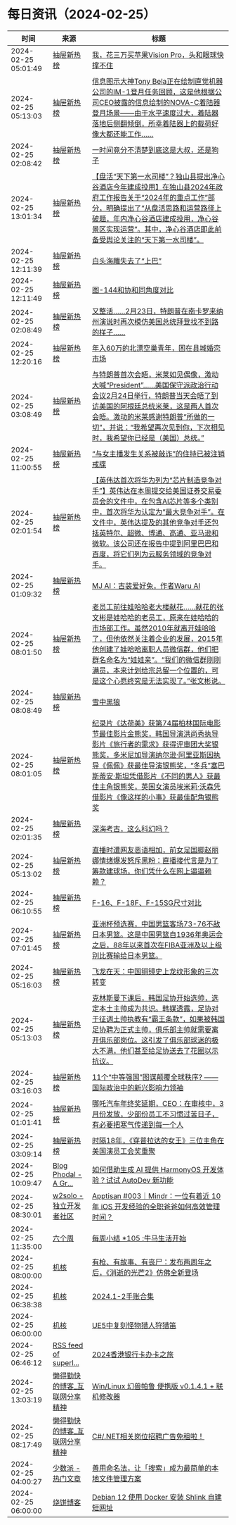 ﻿# 每日资讯（2024-02-25）

|时间|来源|标题|
|---|---|---|
|2024-02-25 05:01:49|[抽屉新热榜](http://dig.chouti.com/feed.xml)|[我，花三万买苹果Vision Pro，头和眼球快撑不住](https://dig.chouti.com/link/41630307)|
|2024-02-25 05:13:03|[抽屉新热榜](http://dig.chouti.com/feed.xml)|[信息图示大神Tony Bela正在绘制直觉机器公司的IM-1登月任务回顾，这是他根据公司CEO披露的信息绘制的NOVA-C着陆器登月场景——由于水平速度过大，着陆器落地后侧翻倾倒，所幸着陆器上的载荷好像大都还能工作……](https://dig.chouti.com/link/41630461)|
|2024-02-25 02:08:42|[抽屉新热榜](http://dig.chouti.com/feed.xml)|[一时间竟分不清楚到底这是大叔，还是狗子](https://dig.chouti.com/link/41629156)|
|2024-02-25 13:01:34|[抽屉新热榜](http://dig.chouti.com/feed.xml)|[【盘活“天下第一水司楼”？独山县提出净心谷酒店今年建成投用】在独山县2024年政府工作报告关于“2024年的重点工作”部分，明确提出了“从盘活思路和运营路径上破题，年内净心谷酒店建成投用，净心谷景区实现运营”。其中，净心谷酒店即此前备受舆论关注的“天下第一水司楼”。](https://dig.chouti.com/link/41633429)|
|2024-02-25 12:11:39|[抽屉新热榜](http://dig.chouti.com/feed.xml)|[白头海雕失去了“上巴”](https://dig.chouti.com/link/41633262)|
|2024-02-25 12:11:49|[抽屉新热榜](http://dig.chouti.com/feed.xml)|[图-144和协和同角度对比](https://dig.chouti.com/link/41633289)|
|2024-02-25 02:08:49|[抽屉新热榜](http://dig.chouti.com/feed.xml)|[又整活……2月23日，特朗普在南卡罗来纳州演说时再次模仿美国总统拜登找不到路的样子……](https://dig.chouti.com/link/41629183)|
|2024-02-25 12:20:16|[抽屉新热榜](http://dig.chouti.com/feed.xml)|[年入60万的北漂空巢青年，困在县城婚恋市场](https://dig.chouti.com/link/41633306)|
|2024-02-25 03:08:49|[抽屉新热榜](http://dig.chouti.com/feed.xml)|[与特朗普首次会晤，米莱如见偶像，激动大喊“President”……美国保守派政治行动会议2月24日举行，特朗普当天会晤了到访美国的阿根廷总统米莱，这是两人首次会晤。激动的米莱感谢特朗普“所做的一切”，并说：“我希望再次见到你，下次相见时，我希望你已经是（美国）总统。”](https://dig.chouti.com/link/41629544)|
|2024-02-25 11:00:55|[抽屉新热榜](http://dig.chouti.com/feed.xml)|[“与女主播发生关系被敲诈”的住持已被注销戒牒](https://dig.chouti.com/link/41632512)|
|2024-02-25 02:01:54|[抽屉新热榜](http://dig.chouti.com/feed.xml)|[【英伟达首次将华为列为“芯片制造竞争对手”】英伟达在本周提交给美国证券交易委员会的文件中，在包含AI芯片等多个类别中，首次将华为认定为“最大竞争对手”。在文件中，英伟达提及的其他竞争对手还包括英特尔、超微、博通、高通、亚马逊和微软。该公司还在报告中提到阿里巴巴和百度，将它们列为云服务领域的竞争对手。](https://dig.chouti.com/link/41629073)|
|2024-02-25 01:09:32|[抽屉新热榜](http://dig.chouti.com/feed.xml)|[MJ AI：古装爱好兔，作者Waru AI](https://dig.chouti.com/link/41628798)|
|2024-02-25 08:01:50|[抽屉新热榜](http://dig.chouti.com/feed.xml)|[老员工前往娃哈哈老大楼献花……献花的张文彬是娃哈哈的老员工，原来在娃哈哈的市场部工作。虽然2010年就离开娃哈哈了，但他依然关注着企业的发展，2015年他创建了娃哈哈离职人员微信群，他们把群名命名为“娃娃亲”。“我们的微信群刚刚满员，本来计划给宗总留一个位置的，可是这个心愿终究是无法实现了。”张文彬说。](https://dig.chouti.com/link/41631420)|
|2024-02-25 08:08:49|[抽屉新热榜](http://dig.chouti.com/feed.xml)|[雪中黑狼](https://dig.chouti.com/link/41631561)|
|2024-02-25 08:01:05|[抽屉新热榜](http://dig.chouti.com/feed.xml)|[纪录片《达荷美》获第74届柏林国际电影节最佳影片金熊奖，韩国导演洪尚秀执导影片《旅行者的需求》获得评审团大奖银熊奖，多米尼加导演纳尔逊·阿里亚斯因执导《佩佩》获最佳导演银熊奖，“冬兵”塞巴斯蒂安·斯坦凭借影片《不同的男人》获最佳主角银熊奖，英国女演员埃米莉·沃森凭借影片《像这样的小事》获最佳配角银熊奖](https://dig.chouti.com/link/41631280)|
|2024-02-25 02:01:35|[抽屉新热榜](http://dig.chouti.com/feed.xml)|[深海考古，这么科幻吗？](https://dig.chouti.com/link/41628986)|
|2024-02-25 05:13:02|[抽屉新热榜](http://dig.chouti.com/feed.xml)|[直播时遭网友恶语相加，前女足国脚赵丽娜情绪爆发怒斥黑粉：直播接代言是为了筹款建球场，你们凭什么在网上逼逼赖赖？](https://dig.chouti.com/link/41630453)|
|2024-02-25 06:10:55|[抽屉新热榜](http://dig.chouti.com/feed.xml)|[F-16、F-18F、F-15SG尺寸对比](https://dig.chouti.com/link/41630842)|
|2024-02-25 07:01:45|[抽屉新热榜](http://dig.chouti.com/feed.xml)|[亚洲杯预选赛，中国男篮客场73-76不敌日本男篮。这是中国男篮自1936年奥运会之后，88年以来首次在FIBA亚洲及以上级别比赛输给日本男篮。](https://dig.chouti.com/link/41631069)|
|2024-02-25 05:16:03|[抽屉新热榜](http://dig.chouti.com/feed.xml)|[飞龙在天：中国铜镜史上龙纹形象的三次转变](https://dig.chouti.com/link/41630499)|
|2024-02-25 05:13:03|[抽屉新热榜](http://dig.chouti.com/feed.xml)|[克林斯曼下课后，韩国足协开始选帅，选定本土主帅成为共识。韩媒透露，足协对于征调土帅执教有“霸王条款”，如果被韩国足协聘为正式主帅，俱乐部主帅就需要离开俱乐部岗位。这引发了俱乐部球迷的极大不满，他们甚至给足协送去了花圈以示抗议。](https://dig.chouti.com/link/41630460)|
|2024-02-25 03:16:03|[抽屉新热榜](http://dig.chouti.com/feed.xml)|[11个“中等强国”图谋颠覆全球秩序? ——国际政治中的新兴影响力领袖](https://dig.chouti.com/link/41629698)|
|2024-02-25 01:01:41|[抽屉新热榜](http://dig.chouti.com/feed.xml)|[哪吒汽车年终奖延期，CEO：在审核中，3月份发放，少部份员工不习惯过苦日子，有必要把寒气传递到每一个人](https://dig.chouti.com/link/41628644)|
|2024-02-25 03:09:14|[抽屉新热榜](http://dig.chouti.com/feed.xml)|[时隔18年，《穿普拉达的女王》三位主角在美国演员工会奖重聚](https://dig.chouti.com/link/41629608)|
|2024-02-25 10:09:47|[Blog Phodal - A Gr...](https://www.phodal.com/blog/feeds/rss/)|[如何借助生成 AI 提供 HarmonyOS 开发体验？试试 AutoDev 新功能](http://www.phodal.com/blog/autodev-aigc-for-harmonyos/)|
|2024-02-25 08:30:01|[w2solo - 独立开发者社区](https://w2solo.com/topics/feed)|[Apptisan #003｜Mindr：一位有着近 10 年 iOS 开发经验的全职爸爸如何高效管理时间？](https://w2solo.com/topics/4438)|
|2024-02-25 11:35:00|[六个周](https://blog.liugezhou.online/atom.xml)|[每周小结 *105 :牛马生活开始](https://blog.liugezhou.online/202406-No105/)|
|2024-02-25 08:00:00|[机核](https://www.gcores.com/rss)|[有枪、有故事、有丧尸：发布两周年之后，《消逝的光芒2》仿佛全新登场](https://www.gcores.com/articles/177997)|
|2024-02-25 06:38:38|[机核](https://www.gcores.com/rss)|[2024.1-2手账合集](https://www.gcores.com/articles/178027)|
|2024-02-25 06:00:00|[机核](https://www.gcores.com/rss)|[UE5中复刻怪物猎人狩猎笛](https://www.gcores.com/videos/178020)|
|2024-02-25 06:46:12|[RSS feed of superl...](https://raw.githubusercontent.com/superleeyom/blog/master/feed.xml)|[2024香港银行卡办卡之旅](https://github.com/superleeyom/blog/issues/58)|
|2024-02-25 13:03:19|[懒得勤快的博客_互联网分享精神](https://masuit.com/rss)|[ Win/Linux 幻兽帕鲁 便携版 v0.1.4.1 + 联机修改器](https://masuit.com/2271)|
|2024-02-25 08:17:49|[懒得勤快的博客_互联网分享精神](https://masuit.com/rss)|[C#/.NET相关岗位招聘广告免租啦！](https://masuit.com/p218)|
|2024-02-25 04:00:27|[少数派 - 热门文章](https://rss.mifaw.com/articles/5c8bb11a3c41f61efd36683e/5c92450e3882afa09dff5928)|[善用命名法，让「搜索」成为最简单的本地文件管理方案](https://sspai.com/post/86393)|
|2024-02-25 06:00:00|[烧饼博客](https://u.sb/rss.xml)|[Debian 12 使用 Docker 安装 Shlink 自建短网址](https://u.sb/docker-shlink/)|

